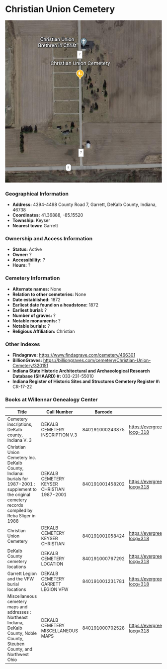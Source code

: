 # Christian Union Cemetery

![Christian Union Cemetery on Google Earth](https://github.com/FyoAtEPL/DeKalbCemeteries/blob/main/images/mapImages/ChristianUnionEarth.png "Christian Union Cemetery on Google Earth")

### Geographical Information
- **Address:** 4394-4498 County Road 7, Garrett, DeKalb County, Indiana, 46738
- **Coordinates:** 41.36888, -85.15520
- **Township:** Keyser
- **Nearest town:** Garrett

### Ownership and Access Information
- **Status:** Active
- **Owner:** ?
- **Accessibility:** ?
- **Hours:** ?

### Cemetery Information
- **Alternate names:** None
- **Relation to other cemeteries:** None
- **Date established:** 1872
- **Earliest date found on a headstone:** 1872
- **Earliest burial:** ?
- **Number of graves:** ?
- **Notable monuments:** ?
- **Notable burials:** ?
- **Religious Affiliation:** Christian

### Other Indexes
- **Findagrave:** https://www.findagrave.com/cemetery/466301
- **BillionGraves:** https://billiongraves.com/cemetery/Christian-Union-Cemetery/320151
- **Indiana State Historic Architectural and Archaeological Research Database (SHAARD) #:** 033-231-55010
- **Indiana Register of Historic Sites and Structures Cemetery Register #:** CR-17-22


### Books at Willennar Genealogy Center
| Title | Call Number | Barcode | Evergreen Record |
| ------------ | ------------ | ------------ | ------------ |
| Cemetery inscriptions, DeKalb county, Indiana V. 3 | DEKALB CEMETERY INSCRIPTION V.3 | 840191000243875 | https://evergreen.lib.in.us/eg/opac/record/20691514?locg=318 |
| Christian Union Cemetery Inc. DeKalb County, Indiana: burials for 1987-2001 : supplement to the original cemetery records compiled by Reba Sliger in 1988 | DEKALB CEMETERY KEYSER CHRISTIAN 1987-2001 | 840191001458202 | https://evergreen.lib.in.us/eg/opac/record/20715707?locg=318 |
| Christian Union Cemetery | DEKALB CEMETERY KEYSER CHRISTIAN | 840191001058424 | https://evergreen.lib.in.us/eg/opac/record/20715706?locg=318 |
| DeKalb County cemetery locations | DEKALB CEMETERY LOCATION | 840191000767292 | https://evergreen.lib.in.us/eg/opac/record/20670319?locg=318 |
| Garrett Legion and the VFW burial locations | DEKALB CEMETERY GARRETT LEGION VFW | 840191001231781 | https://evergreen.lib.in.us/eg/opac/record/20670193?locg=318 |
| Miscellaneous cemetery maps and addresses : Northeast Indiana, DeKalb County, Noble County, Steuben County, and Northwest Ohio | DEKALB CEMETERY MISCELLANEOUS MAPS | 840191000702528 | https://evergreen.lib.in.us/eg/opac/record/20673421?locg=318 |

